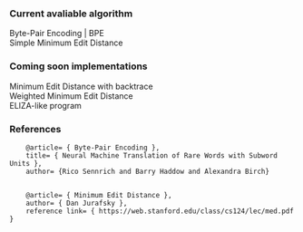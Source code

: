 ### Current avaliable algorithm
Byte-Pair Encoding | BPE\
Simple Minimum Edit Distance

### Coming soon implementations
Minimum Edit Distance with backtrace\
Weighted Minimum Edit Distance\
ELIZA-like program

### References
        @article= { Byte-Pair Encoding },
        title= { Neural Machine Translation of Rare Words with Subword Units },
        author= {Rico Sennrich and Barry Haddow and Alexandra Birch}
        
        
        @article= { Minimum Edit Distance },
        author= { Dan Jurafsky },
        reference link= { https://web.stanford.edu/class/cs124/lec/med.pdf }
